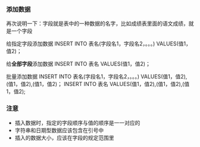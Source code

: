 ### 添加数据
再次说明一下：字段就是表中的一种数据的名字，比如成绩表里面的语文成绩，就是一个字段

给指定字段添加数据
INSERT INTO 表名(字段名1，字段名2，。。。) VALUES(值1，值2)；

给**全部字段**添加数据
INSERT INTO 表名 VALUES(值1，值2)；

批量添加数据
INSERT INTO 表名(字段名1，字段名2，。。。) VALUES(值1，值2),(值1，值2),(值1，值2)；
INSERT INTO 表名 VALUES(值1，值2),(值1，值2),(值1，值2);


### 注意
- 插入数据时，指定的字段顺序与值的顺序是一一对应的
- 字符串和日期型数据应该包含在引号中
- 插入的数据大小，应该在字段的规定范围里